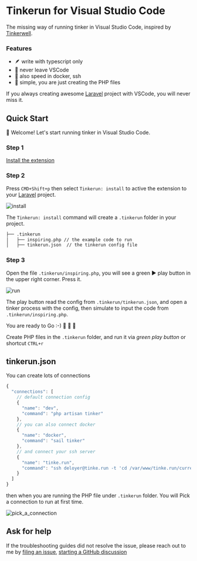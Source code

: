 # Tinkerun for Visual Studio Code

The missing way of running tinker in Visual Studio Code, inspired by [Tinkerwell](https://tinkerwell.app/).

### Features
- 🪶 write with typescript only
- 🖖 never leave VSCode
- 🚀 also speed in docker, ssh
- 🥶 simple, you are just creating the PHP files

If you always creating awesome [Laravel](https://laravel.com) project with VSCode, you will never miss it.

## Quick Start
👋 Welcome! Let's start running tinker in Visual Studio Code.

### Step 1
[Install the extension](https://tinke.run)

### Step 2
Press `CMD+Shift+p` then select `Tinkerun: install` to active the extension to your [Laravel](https://laravel.com) project.

![install](https://user-images.githubusercontent.com/1612364/115061614-f8adb880-9f1b-11eb-9cfc-a9bf0c2bd4f7.gif)


The `Tinkerun: install` command will create a `.tinkerun` folder in your project.

```bash
├── .tinkerun
│   ├── inspiring.php // the example code to run
│   ├── tinkerun.json  // the tinkerun config file
```

### Step 3
Open the file `.tinkerun/inspiring.php`, you will see a green ▶️ play button in the upper right corner. Press it.

![run](https://user-images.githubusercontent.com/1612364/115061662-0b27f200-9f1c-11eb-9759-56f80c1a58a5.gif)

The play button read the config from `.tinkerun/tinkerun.json`, 
and open a tinker process with the config, then simulate to input the code from `.tinkerun/inspiring.php`.

You are ready to Go :-) 🎉 🎉 🎉

Create PHP files in the `.tinkerun` folder, and run it via *green play button* or shortcut `CTRL+r`

## tinkerun.json

You can create lots of connections

```js
{
  "connections": [
	// default connection config
    {
      "name": "dev",
      "command": "php artisan tinker"
    },
	// you can also connect docker
	{
      "name": "docker",
      "command": "sail tinker"
    },
	// and connect your ssh server
	{
	  "name": "tinke.run",
      "command": "ssh deloyer@tinke.run -t 'cd /var/www/tinke.run/current && php artisan tinker;bash --login'"
	}
  ]
}
```

then when you are running the PHP file under `.tinkerun` folder.  You will Pick a connection to run at first time.

![pick\_a\_connection](https://user-images.githubusercontent.com/1612364/115065632-f26e0b00-9f20-11eb-989f-05496136ae43.gif)


## Ask for help

If the troubleshooting guides did not resolve the issue, please reach out to me by [filing an issue](https://github.com/tinkerun/tinkerun-vscode/issues/new), [starting a GitHub discussion](https://github.com/tinkerun/tinkerun-vscode/discussions/new)
